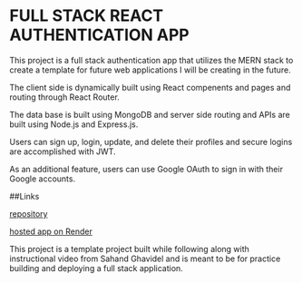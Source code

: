 # FULL STACK REACT AUTHENTICATION APP

This project is a full stack authentication app that utilizes the MERN stack to create a template for future web applications I will be creating in the future.

The client side is dynamically built using React compenents and pages and routing through React Router. 

The data base is built using MongoDB and server side routing and APIs are built using Node.js and Express.js.

Users can sign up, login, update, and delete their profiles and secure logins are accomplished with JWT.

As an additional feature, users can use Google OAuth to sign in with their Google accounts. 

##Links

[repository](https://github.com/zreggert/mern-authapp-template)

[hosted app on Render](https://mern-authapp-template.onrender.com)



This project is a template project built while following along with instructional video from Sahand Ghavidel and is meant to be for practice building and deploying a full stack application.